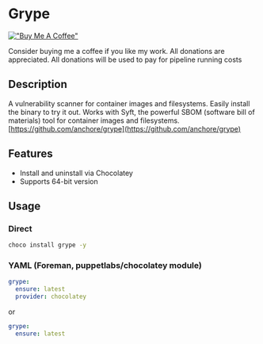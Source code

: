 # Grype

[!["Buy Me A Coffee"](https://www.buymeacoffee.com/assets/img/custom_images/orange_img.png)](https://www.buymeacoffee.com/marcinbojko)

Consider buying me a coffee if you like my work. All donations are appreciated. All donations will be used to pay for pipeline running costs

## Description

A vulnerability scanner for container images and filesystems. Easily install the binary to try it out. Works with Syft, the powerful SBOM (software bill of materials) tool for container images and filesystems. [https://github.com/anchore/grype](https://github.com/anchore/grype)

## Features

- Install and uninstall via Chocolatey
- Supports 64-bit version

## Usage

### Direct

```cmd
choco install grype -y
```

### YAML (Foreman, puppetlabs/chocolatey module)

```yaml
grype:
  ensure: latest
  provider: chocolatey
```

or

```yaml
grype:
  ensure: latest
```
